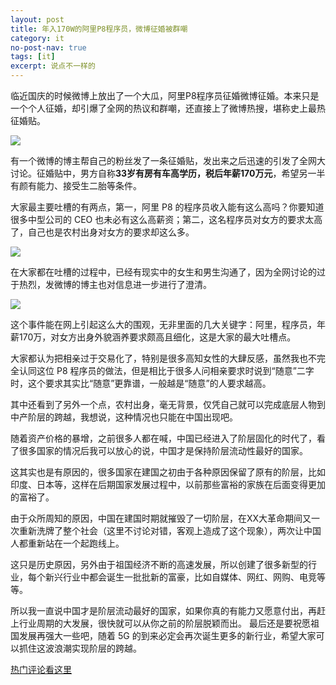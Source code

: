 ```yaml
---
layout: post
title: 年入170W的阿里P8程序员，微博征婚被群嘲
category: it
no-post-nav: true
tags: [it]
excerpt: 说点不一样的
---
```


临近国庆的时候微博上放出了一个大瓜，阿里P8程序员征婚微博征婚。本来只是一个个人征婚，却引爆了全网的热议和群嘲，还直接上了微博热搜，堪称史上最热征婚贴。

![](http://favorites.ren/assets/images/2019/it/zhenhun01.jpeg)

有一个微博的博主帮自己的粉丝发了一条征婚贴，发出来之后迅速的引发了全网大讨论。征婚贴中，男方自称**33岁有房有车高学历，税后年薪170万元**，希望另一半有颜有能力、接受生二胎等条件。

大家最主要吐槽的有两点，第一，阿里 P8 的程序员收入能有这么高吗？你要知道很多中型公司的 CEO 也未必有这么高薪资；第二，这名程序员对女方的要求太高了，自己也是农村出身对女方的要求却这么多。

![](http://favorites.ren/assets/images/2019/it/zhenhun02.jpeg)

在大家都在吐槽的过程中，已经有现实中的女生和男生沟通了，因为全网讨论的过于热烈，发微博的博主也对信息进一步进行了澄清。

![](http://favorites.ren/assets/images/2019/it/zhenhun03.jpeg)

这个事件能在网上引起这么大的围观，无非里面的几大关键字：阿里，程序员，年薪170万，对女方出身外貌涵养要求颇高且细化，这是大家的最大吐槽点。

大家都认为把相亲过于交易化了，特别是很多高知女性的大肆反感，虽然我也不完全认同这位 P8 程序员的做法，但是相比于很多人问相亲要求时说到“随意”二字时，这个要求其实比“随意”更靠谱，一般越是“随意”的人要求越高。

其中还看到了另外一个点，农村出身，毫无背景，仅凭自己就可以完成底层人物到中产阶层的跨越，我想说，这种情况也只能在中国出现吧。

随着资产价格的暴增，之前很多人都在喊，中国已经进入了阶层固化的时代了，看了很多国家的情况后我可以放心的说，中国才是保持阶层流动性最好的国家。

这其实也是有原因的，很多国家在建国之初由于各种原因保留了原有的阶层，比如印度、日本等，这样在后期国家发展过程中，以前那些富裕的家族在后面变得更加的富裕了。

由于众所周知的原因，中国在建国时期就摧毁了一切阶层，在XX大革命期间又一次重新洗牌了整个社会（这里不讨论对错，客观上造成了这个现象），两次让中国人都重新站在一个起跑线上。

这只是历史原因，另外由于祖国经济不断的高速发展，所以创建了很多新型的行业，每个新兴行业中都会诞生一批批新的富豪，比如自媒体、网红、网购、电竞等等。

所以我一直说中国才是阶层流动最好的国家，如果你真的有能力又愿意付出，再赶上行业周期的大发展，很快就可以从你之前的阶层脱颖而出。
最后还是要祝愿祖国发展再强大一些吧，随着 5G 的到来必定会再次诞生更多的新行业，希望大家可以抓住这波浪潮实现阶层的跨越。

[热门评论看这里](https://mp.weixin.qq.com/s/qY40OVVYOCoVElIecfoU0w)
